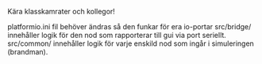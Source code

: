Kära klasskamrater och kollegor!

platformio.ini fil behöver ändras så den funkar för era io-portar
src/bridge/ innehåller logik för den nod som rapporterar till gui via port seriellt.
src/common/ innehåller logik för varje enskild nod som ingår i simuleringen (brandman).
